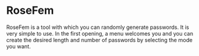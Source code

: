 # RoseFem
RoseFem is a tool with which you can randomly generate passwords. It is very simple to use. In the first opening, a menu welcomes you and you can create the desired length and number of passwords by selecting the mode you want. 
